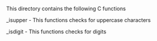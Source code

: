 This directory contains the following C functions

 _isupper - This functions checks for uppercase characters

_isdigit - This functions checks for digits

